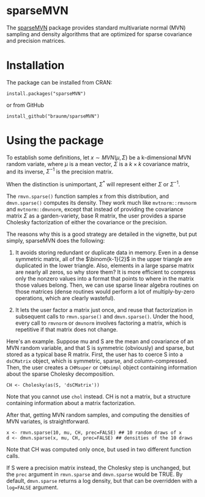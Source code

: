 # sparseMVN

The [sparseMVN](braunm.github.io/sparseMVN/) package provides standard multivariate normal (MVN) sampling and density algorithms that are optimized for sparse covariance and precision matrices.

# Installation

The package can be installed from CRAN:

```
install.packages("sparseMVN")
```
or from GitHub

```
install_github("braunm/sparseMVN")
```

# Using the package

To establish some definitions, let $x\sim MVN(\mu,\Sigma)$ be a k-dimensional MVN random variate, where $\mu$ is a mean vector, $\Sigma$ is a $k \times k$ covariance matrix, and its inverse, $\Sigma^{-1}$ is the precision matrix.

When the distinction is unimportant, $\Sigma^*$ will represent  either $\Sigma$ or $\Sigma^{-1}$.

The `rmvn.sparse()` function samples $x$ from this distribution, and  `dmvn.sparse()` computes its density.  They work much like `mvtnorm::rmvnorm` and `mvtnorm::dmvnorm`,  except that instead of providing the covariance matrix $\Sigma$ as a garden-variety, base R matrix, the user provides a sparse Cholesky factorization of either the covariance or the precision.

The reasons why this is a good strategy are detailed in the vignette, but put simply, sparseMVN does the following:

1.  It avoids storing redundant or duplicate data in memory.  Even in a dense symmetric matrix, all of the $\binom{k-1}{2}$ in the upper triangle are duplicated in the lower triangle.  Also, elements in a large sparse matrix are nearly all zeros, so why store them?  It is more efficient to compress only the nonzero values into a format that points to where in the matrix those values belong.  Then, we can use sparse linear algebra routines on those matrices (dense routines would perform a lot of multiply-by-zero operations, which are clearly wasteful).

2.  It lets the user factor a matrix just once, and reuse that factorization in subsequent calls to `rmvn.sparse()` and `dmvn.sparse()`.   Under the hood, every call to `rmvnorm` or `dmvnorm` involves factoring a matrix, which is repetitive if that matrix does not change.


Here's an example. Suppose mu and S are the mean and covariance of an MVN random variable, and that S is symmetric (obviously) and sparse, but stored as a typical base R matrix. First, the user has to coerce S into a `dsCMatrix` object, which is symmetric, sparse, and column-compressed. Then, the user creates a `CHMsuper` or `CHMsimpl` object containing information about the sparse Cholesky decomposition.

```
CH <- Cholesky(as(S, 'dsCMatrix'))
```
Note that you cannot use `chol` instead.  CH is not a matrix, but a structure containing information about a matrix factorization.



After that, getting MVN random samples, and computing the densities of MVN variates, is straightforward.

```
x <- rmvn.sparse(10, mu, CH, prec=FALSE) ## 10 random draws of x
d <- dmvn.sparse(x, mu, CH, prec=FALSE) ## densities of the 10 draws
```
Note that CH was computed only once, but used in two different function calls.


If S were a precision matrix instead, the Cholesky step is unchanged, but the `prec` argument in `rmvn.sparse` and `dmvn.sparse` would be TRUE.  By default, `dmvn.sparse` returns a log density, but that can be overridden with a `log=FALSE` argument.
